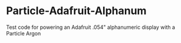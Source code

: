 # Particle-Adafruit-Alphanum
Test code for powering an Adafruit .054" alphanumeric display with a Particle Argon

